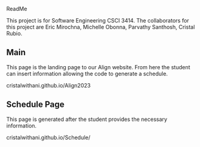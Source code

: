 ReadMe

This project is for Software Engineering CSCI 3414.
The collaborators for this project are Eric Mirochna, Michelle Obonna, Parvathy Santhosh, Cristal Rubio.

## Main

This page is the landing page to our Align website. From here the student can insert information allowing the code to generate a schedule.

cristalwithani.github.io/Align2023

## Schedule Page

This page is generated after the student provides the necessary information.

cristalwithani.github.io/Schedule/

